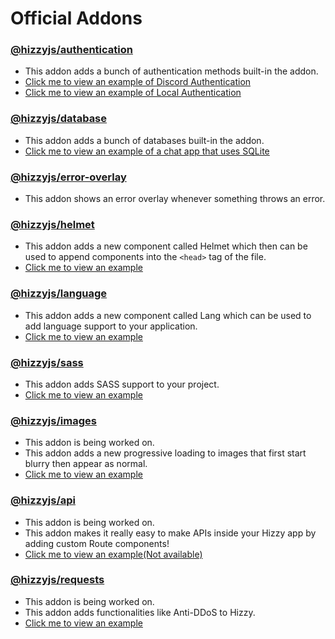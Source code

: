 # Official Addons

### [@hizzyjs/authentication](./authentication)

- This addon adds a bunch of authentication methods built-in the addon.
- [Click me to view an example of Discord Authentication](https://github.com/hizzyjs/hizzy/tree/main/examples/discord-auth)
- [Click me to view an example of Local Authentication](https://github.com/hizzyjs/hizzy/tree/main/examples/local-auth)

### [@hizzyjs/database](./database)

- This addon adds a bunch of databases built-in the addon.
- [Click me to view an example of a chat app that uses SQLite](https://github.com/hizzyjs/hizzy/tree/main/examples/sql-chat)

### [@hizzyjs/error-overlay](./error-overlay)

- This addon shows an error overlay whenever something throws an error.

### [@hizzyjs/helmet](./helmet)

- This addon adds a new component called Helmet which then can be used to append components into the `<head>` tag of the
  file.
- [Click me to view an example](https://github.com/hizzyjs/hizzy/tree/main/examples/helmet)

### [@hizzyjs/language](./language)

- This addon adds a new component called Lang which can be used to add language support to your application.
- [Click me to view an example](https://github.com/hizzyjs/hizzy/tree/main/examples/language)

### [@hizzyjs/sass](./sass)

- This addon adds SASS support to your project.
- [Click me to view an example](https://github.com/hizzyjs/hizzy/tree/main/examples/language)

### [@hizzyjs/images](./images)

- This addon is being worked on.
- This addon adds a new progressive loading to images that first start blurry then appear as normal.
- [Click me to view an example](https://github.com/hizzyjs/hizzy/tree/main/examples/images)

### [@hizzyjs/api](./api)

- This addon is being worked on.
- This addon makes it really easy to make APIs inside your Hizzy app by adding custom Route components!
- [Click me to view an example(Not available)](https://github.com/hizzyjs/hizzy/tree/main/examples/api)

### [@hizzyjs/requests](./requests)

- This addon is being worked on.
- This addon adds functionalities like Anti-DDoS to Hizzy.
- [Click me to view an example](https://github.com/hizzyjs/hizzy/tree/main/examples/requests)